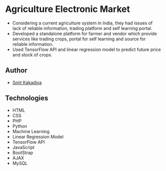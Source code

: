 # Agriculture Electronic Market

- Considering a current agriculture system in India, they had issues of lack of reliable information, trading platform and self learning portal.
- Developed a standalone platform for farmer and vendor which provide services like trading crops, portal for self learning and source for reliable information.
- Used TensorFlow API and linear regression model to predict future price and stock of crops.

## Author
- [Smit Kakadiya](https://www.SmitKakadiya.Ml)

## Technologies
- HTML
- CSS
- PHP
- Python
- Machine Learning
- Linear Regression Model
- TensorFlow API
- JavaScript
- BootStrap
- AJAX
- MySQL
